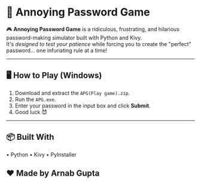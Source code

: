 # 🔐 Annoying Password Game

🎮 **Annoying Password Game** is a ridiculous, frustrating, and hilarious password-making simulator built with Python and Kivy.  
It's *designed to test your patience* while forcing you to create the "perfect" password… one infuriating rule at a time!

---

## 🖥️ How to Play (Windows)

1. Download and extract the `APG(Play game).zip`.
2. Run the `APG.exe`.
3. Enter your password in the input box and click **Submit**.
4. Good luck 😈

---

## 📦 Built With

• Python
• Kivy
• PyInstaller

## ❤️ Made by Arnab Gupta
